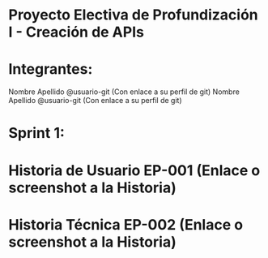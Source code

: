 # Proyecto Electiva de Profundización I - Creación de APIs
# Integrantes:
Nombre Apellido @usuario-git (Con enlace a su perfil de git)
Nombre Apellido @usuario-git (Con enlace a su perfil de git)
# Sprint 1:
# Historia de Usuario EP-001 (Enlace o screenshot a la Historia)
# Historia Técnica EP-002 (Enlace o screenshot a la Historia)

